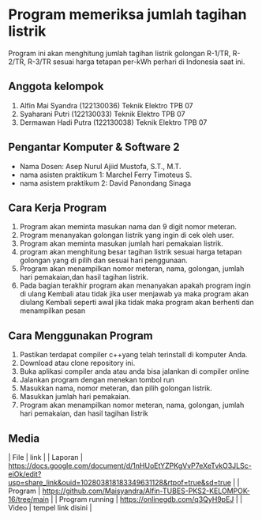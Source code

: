 # Program memeriksa jumlah tagihan listrik 
Program ini akan menghitung jumlah tagihan listrik golongan R-1/TR, R-2/TR, R-3/TR sesuai harga tetapan per-kWh perhari di Indonesia saat ini.

## Anggota kelompok 
1. Alfin Mai Syandra (122130036) Teknik Elektro TPB 07
2. Syaharani Putri (122130033) Teknik Elektro TPB 07
3. Dermawan Hadi Putra (122130038) Teknik Elektro TPB 07

## Pengantar Komputer & Software 2
- Nama Dosen: Asep Nurul Ajiid Mustofa, S.T., M.T.
- nama asisten praktikum 1: Marchel Ferry Timoteus S.
- nama asistem praktikum 2: David Panondang Sinaga

## Cara Kerja Program
1.	Program akan meminta masukan nama dan 9 digit nomor meteran.
2.	Program menanyakan golongan listrik yang ingin di cek oleh user.
3.	Program akan meminta masukan jumlah hari pemakaian listrik.
4.	program akan menghitung besar tagihan listrik sesuai harga tetapan golongan yang di pilih dan sesuai hari penggunaan.
5.	Program akan menampilkan nomor meteran, nama, golongan, jumlah hari pemakaian,dan hasil tagihan listrik. 
6.	Pada bagian terakhir program akan menanyakan apakah program ingin di ulang Kembali atau tidak jika user menjawab ya maka program akan diulang Kembali seperti awal jika tidak maka program akan berhenti dan menampilkan pesan 

## Cara Menggunakan Program 
1.	Pastikan terdapat compiler c++yang telah terinstall di komputer Anda.
2.	Download atau clone repository ini.
3.	Buka aplikasi compiler anda atau anda bisa jalankan di compiler online 
4.	Jalankan program dengan menekan tombol run
5.	Masukkan nama, nomor meteran, dan pilih golongan listrik.
6.	Masukkan jumlah hari pemakaian.
7.	Program akan menampilkan nomor meteran, nama, golongan, jumlah hari pemakaian, dan hasil tagihan listrik

## Media

| File |      link     |
| Laporan | https://docs.google.com/document/d/1nHUoEtYZPKgVvP7eXeTvkO3JLSc-eiOk/edit?usp=share_link&ouid=102803818183349631128&rtpof=true&sd=true |
| Program | https://github.com/Maisyandra/Alfin-TUBES-PKS2-KELOMPOK-16/tree/main |
| Program running | https://onlinegdb.com/q3QyH9pEJ |
| Video | tempel link disini |
